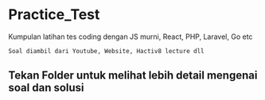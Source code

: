 # Practice_Test
Kumpulan latihan tes coding dengan JS murni, React, PHP, Laravel, Go etc

`Soal diambil dari Youtube, Website, Hactiv8 lecture dll`

## Tekan Folder untuk melihat lebih detail mengenai soal dan solusi

